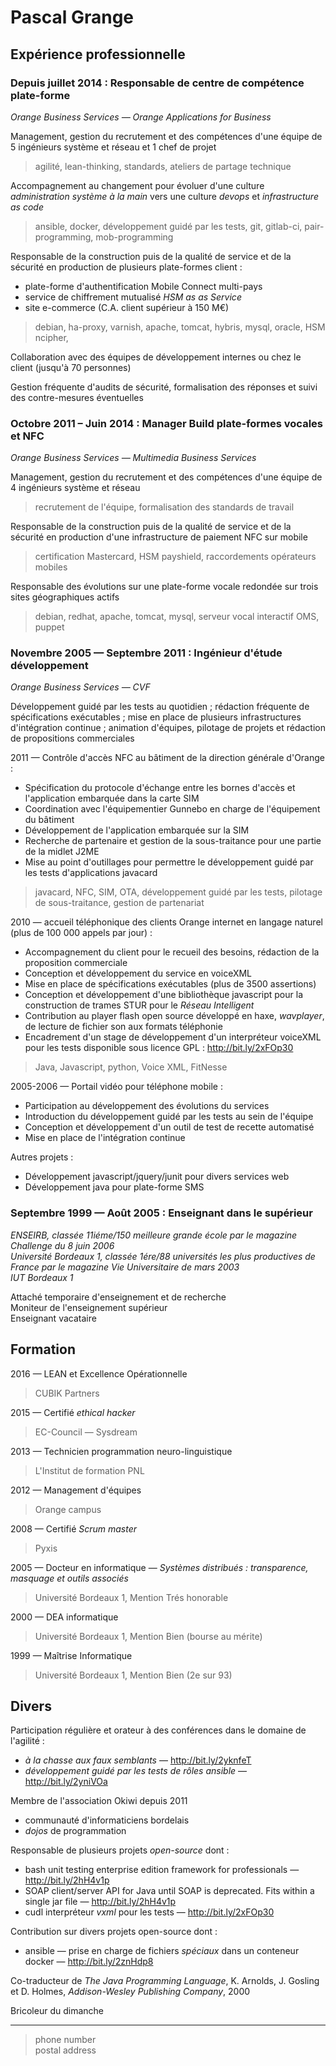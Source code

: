 Pascal Grange
=============

Expérience professionnelle
--------------------------

### Depuis juillet 2014 : Responsable de centre de compétence plate-forme
*Orange Business Services — Orange Applications for Business*

Management, gestion du recrutement et des compétences d'une équipe de
5 ingénieurs système et réseau et 1 chef de projet
> agilité, lean-thinking, standards, ateliers de partage technique

Accompagnement au changement pour évoluer d'une culture *administration système
à la main* vers une culture *devops* et *infrastructure as code*
> ansible, docker, développement guidé par les tests, git, gitlab-ci,
> pair-programming, mob-programming

Responsable de la construction puis de la qualité de service et de la sécurité
en production de plusieurs plate-formes client :
* plate-forme d'authentification Mobile Connect multi-pays
* service de chiffrement mutualisé *HSM as as Service*
* site e-commerce (C.A. client supérieur à 150 M€)
> debian, ha-proxy, varnish, apache, tomcat, hybris,
> mysql, oracle, HSM ncipher,

Collaboration avec des équipes de développement internes ou chez le client
(jusqu'à 70 personnes)

Gestion fréquente d'audits de sécurité, formalisation des réponses et suivi des
contre-mesures éventuelles

### Octobre 2011 – Juin 2014 : Manager Build plate-formes vocales et NFC
*Orange Business Services — Multimedia Business Services*

Management, gestion du recrutement et des compétences d'une équipe de
4 ingénieurs système et réseau
> recrutement de l'équipe,
> formalisation des standards de travail

Responsable de la construction puis de la qualité de service et de la sécurité
en production d'une infrastructure de paiement NFC sur mobile
> certification Mastercard,
> HSM payshield,
> raccordements opérateurs mobiles

Responsable des évolutions sur une plate-forme vocale redondée sur trois sites
géographiques actifs
> debian, redhat, apache, tomcat, mysql,
> serveur vocal interactif OMS,
> puppet

### Novembre 2005 — Septembre 2011 : Ingénieur d'étude développement
*Orange Business Services — CVF*

Développement guidé par les tests au quotidien ;
rédaction fréquente de spécifications exécutables ;
mise en place de plusieurs infrastructures d'intégration continue ;
animation d'équipes, pilotage de projets et rédaction de
propositions commerciales

2011 — Contrôle d'accès NFC au bâtiment de la direction générale d'Orange :
* Spécification du protocole d'échange entre les bornes d'accès et
  l'application embarquée dans la carte SIM
* Coordination avec l'équipementier Gunnebo en charge de l'équipement du
  bâtiment
* Développement de l'application embarquée sur la SIM
* Recherche de partenaire et gestion de la sous-traitance pour une partie de la
  midlet J2ME
* Mise au point d'outillages pour permettre le développement guidé par les
  tests d'applications javacard
> javacard, NFC, SIM, OTA,
> développement guidé par les tests,
> pilotage de sous-traitance, gestion de partenariat

2010 — accueil téléphonique des clients Orange internet en langage naturel
(plus de 100 000 appels par jour) :
* Accompagnement du client pour le recueil des besoins, rédaction de la
  proposition commerciale
* Conception et développement du service en voiceXML
* Mise en place de spécifications exécutables (plus de 3500 assertions)
* Conception et développement d'une bibliothèque javascript pour la construction
  de trames STUR pour le *Réseau Intelligent*
* Contribution au player flash open source développé en haxe, *wavplayer*, de
  lecture de fichier son aux formats téléphonie
* Encadrement d'un stage de développement d'un interpréteur voiceXML pour les
  tests disponible sous licence GPL : http://bit.ly/2xFOp30
> Java, Javascript, python, 
> Voice XML, FitNesse

2005-2006 — Portail vidéo pour téléphone mobile :
* Participation au développement des évolutions du services
* Introduction du développement guidé par les tests au sein de l'équipe
* Conception et développement d'un outil de test de recette automatisé
* Mise en place de l'intégration continue

Autres projets :
* Développement javascript/jquery/junit pour divers services web
* Développement java pour plate-forme SMS

### Septembre 1999 — Août 2005 : Enseignant dans le supérieur
*ENSEIRB, classée 11iéme/150 meilleure grande école par le magazine Challenge
du 8 juin 2006*\
*Université Bordeaux 1, classée 1ére/88 universités les plus productives de
France par le magazine *Vie Universitaire* de mars 2003*\
*IUT Bordeaux 1*

Attaché temporaire d'enseignement et de recherche \
Moniteur de l'enseignement supérieur \
Enseignant vacataire

Formation
---------

2016 — LEAN et Excellence Opérationnelle
> CUBIK Partners

2015 — Certifié *ethical hacker*
> EC-Council — Sysdream

2013 — Technicien programmation neuro-linguistique
> L'Institut de formation PNL

2012  — Management d'équipes
> Orange campus

2008 — Certifié *Scrum master*
> Pyxis

2005 — Docteur en informatique — *Systèmes distribués :
transparence, masquage et outils associés*
> Université Bordeaux 1, Mention Trés honorable

2000 — DEA informatique
> Université Bordeaux 1, Mention Bien (bourse au mérite)

1999 — Maîtrise Informatique
> Université Bordeaux 1, Mention Bien (2e sur 93)

Divers
------

Participation régulière et orateur à des conférences dans le domaine de
l'agilité :
* *à la chasse aux faux semblants* — http://bit.ly/2yknfeT
* *développement guidé par les tests de rôles ansible* — http://bit.ly/2yniVOa

Membre de l'association Okiwi depuis 2011
* communauté d'informaticiens bordelais
* *dojos* de programmation

Responsable de plusieurs projets *open-source* dont :
* bash unit testing enterprise edition framework for professionals —
  http://bit.ly/2hH4v1p
* SOAP client/server API for Java until SOAP is deprecated.
  Fits within a single jar file — http://bit.ly/2hH4v1p
* cudl interpréteur *vxml* pour les tests — http://bit.ly/2xFOp30

Contribution sur divers projets open-source dont :
* ansible — prise en charge de fichiers *spéciaux* dans un conteneur docker —
  http://bit.ly/2znHdp8

Co-traducteur de *The Java Programming Language*,
K. Arnolds, J. Gosling et D. Holmes, *Addison-Wesley Publishing Company*, 2000

Bricoleur du dimanche

----
> <email> phone number \
> postal address
